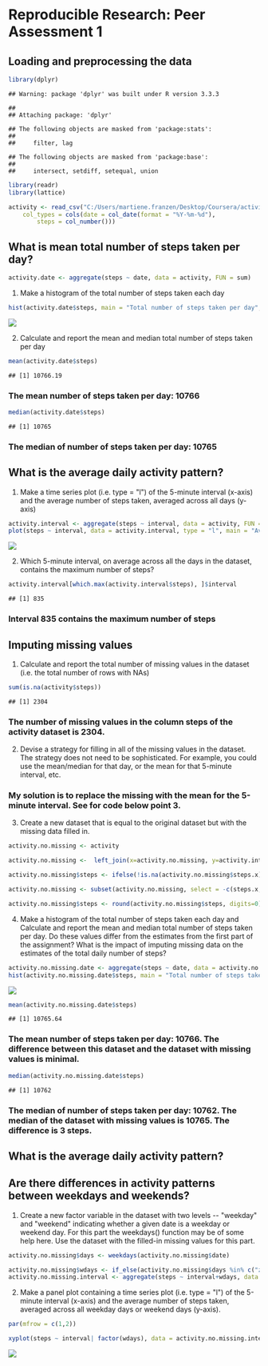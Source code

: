 # Reproducible Research: Peer Assessment 1


## Loading and preprocessing the data


```r
library(dplyr)
```

```
## Warning: package 'dplyr' was built under R version 3.3.3
```

```
## 
## Attaching package: 'dplyr'
```

```
## The following objects are masked from 'package:stats':
## 
##     filter, lag
```

```
## The following objects are masked from 'package:base':
## 
##     intersect, setdiff, setequal, union
```

```r
library(readr)
library(lattice)
```


```r
activity <- read_csv("C:/Users/martiene.franzen/Desktop/Coursera/activity/activity.csv", 
    col_types = cols(date = col_date(format = "%Y-%m-%d"), 
        steps = col_number()))
```

## What is mean total number of steps taken per day?


```r
activity.date <- aggregate(steps ~ date, data = activity, FUN = sum)
```

1. Make a histogram of the total number of steps taken each day


```r
hist(activity.date$steps, main = "Total number of steps taken per day", xlab = "number of steps")
```

![](PA1_template_files/figure-html/unnamed-chunk-4-1.png)<!-- -->

2. Calculate and report the mean and median total number of steps taken per day


```r
mean(activity.date$steps)
```

```
## [1] 10766.19
```

### The mean number of steps taken per day: 10766


```r
median(activity.date$steps)
```

```
## [1] 10765
```

### The median of number of steps taken per day: 10765

## What is the average daily activity pattern?

1. Make a time series plot (i.e. type = "l") of the 5-minute interval (x-axis) and the average number of steps taken, averaged across all days (y-axis)


```r
activity.interval <- aggregate(steps ~ interval, data = activity, FUN = mean)
plot(steps ~ interval, data = activity.interval, type = "l", main = "Average number of steps across all days by interval")
```

![](PA1_template_files/figure-html/unnamed-chunk-7-1.png)<!-- -->

2. Which 5-minute interval, on average across all the days in the dataset, contains the maximum number of steps?


```r
activity.interval[which.max(activity.interval$steps), ]$interval
```

```
## [1] 835
```

### Interval 835 contains the maximum number of steps


## Imputing missing values

1. Calculate and report the total number of missing values in the dataset (i.e. the total number of rows with NAs)

```r
sum(is.na(activity$steps))
```

```
## [1] 2304
```
### The number of missing values in the column steps of the activity dataset is 2304.

2. Devise a strategy for filling in all of the missing values in the dataset. The strategy does not need to be sophisticated. For example, you could use the mean/median for that day, or the mean for that 5-minute interval, etc.

### My solution is to replace the missing with the mean for the 5-minute interval. See for code below point 3.

3. Create a new dataset that is equal to the original dataset but with the missing data filled in.


```r
activity.no.missing <- activity

activity.no.missing <-  left_join(x=activity.no.missing, y=activity.interval, by = "interval")

activity.no.missing$steps <- ifelse(!is.na(activity.no.missing$steps.x), activity.no.missing$steps.x, activity.no.missing$steps.y)

activity.no.missing <- subset(activity.no.missing, select = -c(steps.x,steps.y) )

activity.no.missing$steps <- round(activity.no.missing$steps, digits=0) 
```

4. Make a histogram of the total number of steps taken each day and Calculate and report the mean and median total number of steps taken per day. Do these values differ from the estimates from the first part of the assignment? What is the impact of imputing missing data on the estimates of the total daily number of steps?


```r
activity.no.missing.date <- aggregate(steps ~ date, data = activity.no.missing, FUN = sum)
hist(activity.no.missing.date$steps, main = "Total number of steps taken per day (cleaned data)", xlab = "number of steps")
```

![](PA1_template_files/figure-html/unnamed-chunk-11-1.png)<!-- -->


```r
mean(activity.no.missing.date$steps)
```

```
## [1] 10765.64
```

### The mean number of steps taken per day: 10766. The difference between this dataset and the dataset with missing values is minimal.


```r
median(activity.no.missing.date$steps)
```

```
## [1] 10762
```

### The median of number of steps taken per day: 10762. The median of the dataset with missing values is 10765. The difference is 3 steps.

## What is the average daily activity pattern?

## Are there differences in activity patterns between weekdays and weekends?

1. Create a new factor variable in the dataset with two levels -- "weekday" and "weekend" indicating whether a given date is a weekday or weekend day. For this part the weekdays() function may be of some help here. Use the dataset with the filled-in missing values for this part.



```r
activity.no.missing$days <- weekdays(activity.no.missing$date)

activity.no.missing$wdays <- if_else(activity.no.missing$days %in% c("zaterdag", "zondag"), "weekend days", "weekday")
activity.no.missing.interval <- aggregate(steps ~ interval+wdays, data = activity.no.missing, FUN = mean)
```


2. Make a panel plot containing a time series plot (i.e. type = "l") of the 5-minute interval (x-axis) and the average number of steps taken, averaged across all weekday days or weekend days (y-axis). 


```r
par(mfrow = c(1,2))
```


```r
xyplot(steps ~ interval| factor(wdays), data = activity.no.missing.interval, type = "l", main = "Average number of steps across all days by interval")
```

![](PA1_template_files/figure-html/unnamed-chunk-16-1.png)<!-- -->
